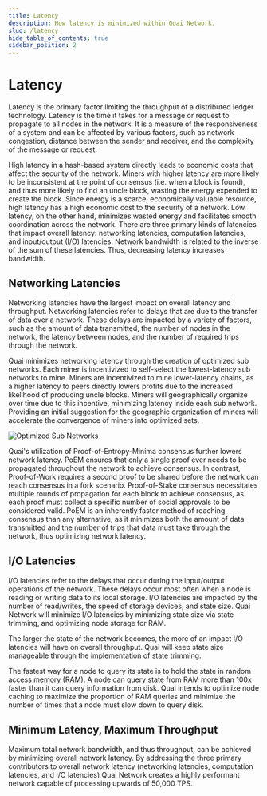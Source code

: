 ```yaml
---
title: Latency
description: How latency is minimized within Quai Network.
slug: /latency
hide_table_of_contents: true
sidebar_position: 2
---
```


# Latency

Latency is the primary factor limiting the throughput of a distributed ledger technology. Latency is the time it takes for a message or request to propagate to all nodes in the network. It is a measure of the responsiveness of a system and can be affected by various factors, such as network congestion, distance between the sender and receiver, and the complexity of the message or request.

High latency in a hash-based system directly leads to economic costs that affect the security of the network. Miners with higher latency are more likely to be inconsistent at the point of consensus (i.e. when a block is found), and thus more likely to find an uncle block, wasting the energy expended to create the block. Since energy is a scarce, economically valuable resource, high latency has a high economic cost to the security of a network. Low latency, on the other hand, minimizes wasted energy and facilitates smooth coordination across the network.
There are three primary kinds of latencies that impact overall latency: networking latencies, computation latencies, and input/output (I/O) latencies. Network bandwidth is related to the inverse of the sum of these latencies. Thus, decreasing latency increases bandwidth.

## Networking Latencies

Networking latencies have the largest impact on overall latency and throughput. Networking latencies refer to delays that are due to the transfer of data over a network. These delays are impacted by a variety of factors, such as the amount of data transmitted, the number of nodes in the network, the latency between nodes, and the number of required trips through the network.

Quai minimizes networking latency through the creation of optimized sub networks. Each miner is incentivized to self-select the lowest-latency sub networks to mine. Miners are incentivized to mine lower-latency chains, as a higher latency to peers directly lowers profits due to the increased likelihood of producing uncle blocks.
Miners will geographically organize over time due to this incentive, minimizing latency inside each sub network. Providing an initial suggestion for the geographic organization of miners will accelerate the convergence of miners into optimized sets.

![Optimized Sub Networks](/img/LatencyMap.png)

Quai's utilization of Proof-of-Entropy-Minima consensus further lowers network latency. PoEM ensures that only a single proof ever needs to be propagated throughout the network to achieve consensus. In contrast, Proof-of-Work requires a second proof to be shared before the network can reach consensus in a fork scenario. Proof-of-Stake consensus necessitates multiple rounds of propagation for each block to achieve consensus, as each proof must collect a specific number of social approvals to be considered valid. PoEM is an inherently faster method of reaching consensus than any alternative, as it minimizes both the amount of data transmitted and the number of trips that data must take through the network, thus optimizing network latency.

## I/O Latencies

I/O latencies refer to the delays that occur during the input/output operations of the network. These delays occur most often when a node is reading or writing data to its local storage. I/O latencies are impacted by the number of read/writes, the speed of storage devices, and state size. Quai Network will minimize I/O latencies by minimizing state size via state trimming, and optimizing node storage for RAM.

The larger the state of the network becomes, the more of an impact I/O latencies will have on overall throughput. Quai will keep state size manageable through the implementation of state trimming.

The fastest way for a node to query its state is to hold the state in random access memory (RAM). A node can query state from RAM more than 100x faster than it can query information from disk. Quai intends to optimize node caching to maximize the proportion of RAM queries and minimize the number of times that a node must slow down to query disk.

## Minimum Latency, Maximum Throughput

Maximum total network bandwidth, and thus throughput, can be achieved by minimizing overall network latency. By addressing the three primary contributors to overall network latency (networking latencies, computation latencies, and I/O latencies) Quai Network creates a highly performant network capable of processing upwards of 50,000 TPS.
